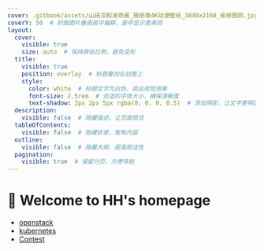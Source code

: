 ```yaml
---
cover: .gitbook/assets/山田凉和波奇酱_报纸墙4K动漫壁纸_3840x2160_彼岸图网.jpg
coverY: 50  # 封面图片垂直居中偏移，居中显示更美观
layout:
  cover:
    visible: true
    size: auto  # 保持原始比例，避免变形
  title:
    visible: true
    position: overlay  # 标题叠加在封面上
    style: 
      color: white  # 标题文字为白色，突出视觉效果
      font-size: 2.5rem  # 合适的字体大小，确保清晰度
      text-shadow: 2px 2px 5px rgba(0, 0, 0, 0.5)  # 添加阴影，让文字更明显
  description:
    visible: false  # 隐藏描述，让页面简洁
  tableOfContents:
    visible: false  # 隐藏目录，聚焦内容
  outline:
    visible: false  # 隐藏大纲，提高简洁性
  pagination:
    visible: true  # 保留分页，方便导航
---
```


# 🫣 Welcome to HH's homepage



* [openstack](welcome-to-hhs-homepage/openstack/)
* [kubernetes](welcome-to-hhs-homepage/kubernetes/)
* [Contest](welcome-to-hhs-homepage/contest/)

